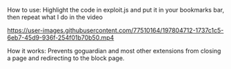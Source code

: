How to use:
Highlight the code in exploit.js and put it in your bookmarks bar, then repeat what I do in the video

https://user-images.githubusercontent.com/77510164/197804712-1737c1c5-6eb7-45d9-936f-254f01b70b50.mp4

How it works:
Prevents goguardian and most other extensions from closing a page and redirecting to the block page.
